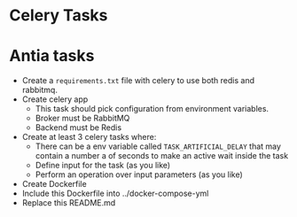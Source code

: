 # Celery Tasks

# Antia tasks

* Create a `requirements.txt` file with celery to use both redis and rabbitmq.
* Create celery app
  * This task should pick configuration from environment variables.
  * Broker must be RabbitMQ
  * Backend must be Redis
* Create at least 3 celery tasks where:
  * There can be a env variable called `TASK_ARTIFICIAL_DELAY` that may contain a number a of seconds to make an active wait inside the task
  * Define input for the task (as you like)
  * Perform an operation over input parameters (as you like)
* Create Dockerfile
* Include this Dockerfile into ../docker-compose-yml
* Replace this README.md